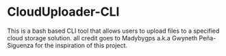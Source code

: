 # CloudUploader-CLI
This is a bash based CLI tool that allows users to upload files to a specified cloud storage solution. all credit goes to Madybygps a.k.a Gwyneth Peña-Siguenza for the inspiration of this project.

